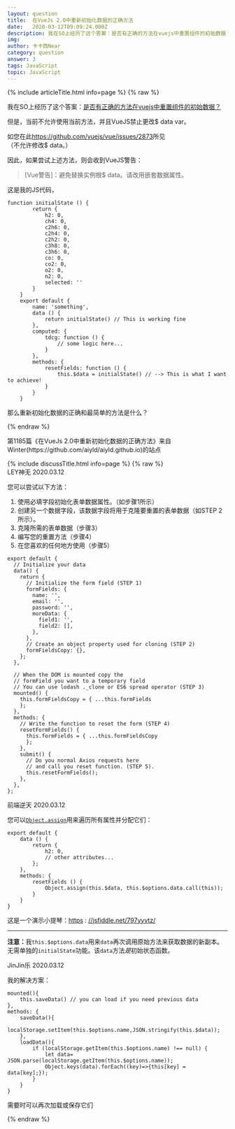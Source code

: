```yaml
---
layout: question
title:  在VueJs 2.0中重新初始化数据的正确方法
date:   2020-03-12T09:09:24.000Z
description: 我在SO上经历了这个答案：是否有正确的方法在vuejs中重置组件的初始数据？但是，当前不允许使用当前方法，并且VueJS禁止更改$ data var。...
img: 
author: 卡卡西Near
category: question
answer: 3
tags: JavaScript
topic: JavaScript
---
```

<div class="article-root">
  <div class="article">
    {% include articleTitle.html info=page %}
    {% raw %}
    <div class="article-content"><p><font style="vertical-align: inherit;"><font style="vertical-align: inherit;">我在SO上经历了这个答案：</font></font><a href="https://stackoverflow.com/questions/35604987/is-there-a-proper-way-of-resetting-a-components-initial-data-in-vuejs"><font style="vertical-align: inherit;"><font style="vertical-align: inherit;">是否有正确的方法在vuejs中重置组件的初始数据？</font></font></a></p>

<p><font style="vertical-align: inherit;"><font style="vertical-align: inherit;">但是，当前不允许使用当前方法，并且VueJS禁止更改$ data var。</font></font></p>

<p><font style="vertical-align: inherit;"><font style="vertical-align: inherit;">如您在此</font></font><a href="https://github.com/vuejs/vue/issues/2873" rel="noreferrer"><font style="vertical-align: inherit;"><font style="vertical-align: inherit;">https://github.com/vuejs/vue/issues/2873</font></font></a><font style="vertical-align: inherit;"><font style="vertical-align: inherit;">所见</font><font style="vertical-align: inherit;">（不允许修改$ data。）</font></font></p>

<p><font style="vertical-align: inherit;"><font style="vertical-align: inherit;">因此，如果尝试上述方法，则会收到VueJS警告： </font></font></p>

<blockquote>
  <p><font style="vertical-align: inherit;"><font style="vertical-align: inherit;">[Vue警告]：避免替换实例根$ data。</font><font style="vertical-align: inherit;">请改用嵌套数据属性。</font></font></p>
</blockquote>

<p><font style="vertical-align: inherit;"><font style="vertical-align: inherit;">这是我的JS代码， </font></font></p>

<pre><code>function initialState () {<font></font>
        return {<font></font>
            h2: 0,<font></font>
            ch4: 0,<font></font>
            c2h6: 0,<font></font>
            c2h4: 0,<font></font>
            c2h2: 0,<font></font>
            c3h8: 0,<font></font>
            c3h6: 0,<font></font>
            co: 0,<font></font>
            co2: 0,<font></font>
            o2: 0,<font></font>
            n2: 0,<font></font>
            selected: ''<font></font>
        }<font></font>
    }<font></font>
    export default {<font></font>
        name: 'something',<font></font>
        data () {<font></font>
            return initialState() // This is working fine <font></font>
        },<font></font>
        computed: {<font></font>
            tdcg: function () {<font></font>
                // some logic here...<font></font>
            }<font></font>
        },<font></font>
        methods: {<font></font>
            resetFields: function () {<font></font>
                this.$data = initialState() // --&gt; This is what I want to achieve!<font></font>
            }<font></font>
        }<font></font>
    }<font></font>
</code></pre>

<p><font style="vertical-align: inherit;"><font style="vertical-align: inherit;">那么重新初始化数据的正确和最简单的方法是什么？</font></font></p></div>
    {% endraw %}
  </div>
  <p class="winter_mark">第1185篇《在VueJs 2.0中重新初始化数据的正确方法》来自Winter(https://github.com/aiyld/aiyld.github.io)的站点</p>
  <div class="discuss-wrapper">
    {% include discussTitle.html info=page %}
    {% raw %}
    <div class="discuss-list">
    <div class="discuss-item">
        <div class="discuss-parent">
          <div class="discuss-meta">
            <span class="discuss-user">LEY神无</span>
            <span class="discuss-time">2020.03.12</span>
          </div>
          <div class="discuss-comment"><p><font style="vertical-align: inherit;"><font style="vertical-align: inherit;">您可以尝试以下方法：</font></font></p>

<ol>
<li><font style="vertical-align: inherit;"><font style="vertical-align: inherit;">使用必填字段初始化表单数据属性。</font><font style="vertical-align: inherit;">（如步骤1所示）</font></font></li>
<li><font style="vertical-align: inherit;"><font style="vertical-align: inherit;">创建另一个数据字段，该数据字段将用于克隆要重置的表单数据（如STEP 2所示）。</font></font></li>
<li><font style="vertical-align: inherit;"><font style="vertical-align: inherit;">克隆所需的表单数据（步骤3）</font></font></li>
<li><font style="vertical-align: inherit;"><font style="vertical-align: inherit;">编写您的重置方法（步骤4）</font></font></li>
<li><font style="vertical-align: inherit;"><font style="vertical-align: inherit;">在您喜欢的任何地方使用（步骤5）</font></font></li>
</ol>

<p></p><div class="snippet" data-lang="js" data-hide="false" data-console="true" data-babel="true">
<div class="snippet-code">
<pre class="snippet-code-js lang-js prettyprint-override"><code>export default {<font></font>
  // Initialize your data<font></font>
  data() {<font></font>
    return {<font></font>
      // Initialize the form field (STEP 1)<font></font>
      formFields: {<font></font>
        name: '',<font></font>
        email: '',<font></font>
        password: '',<font></font>
        moreData: {<font></font>
          field1: '',<font></font>
          field2: [],<font></font>
        },<font></font>
      },<font></font>
      // Create an object property used for cloning (STEP 2)<font></font>
      formFieldsCopy: {},<font></font>
    };<font></font>
  },<font></font>
<font></font>
  // When the DOM is mounted copy the<font></font>
  // formField you want to a temporary field<font></font>
  // You can use lodash ._clone or ES6 spread operator (STEP 3)<font></font>
  mounted() {<font></font>
    this.formFieldsCopy = { ...this.formFields<font></font>
    };<font></font>
  },<font></font>
  methods: {<font></font>
    // Write the function to reset the form (STEP 4)<font></font>
    resetFormFields() {<font></font>
      this.formFields = { ...this.formFieldsCopy<font></font>
      };<font></font>
    },<font></font>
    submit() {<font></font>
      // Do you normal Axios requests here<font></font>
      // and call you reset function. (STEP 5).<font></font>
      this.resetFormFields();<font></font>
    },<font></font>
  },<font></font>
};</code></pre>
</div>
</div>
<p></p></div>
        </div></div><div class="discuss-item">
        <div class="discuss-parent">
          <div class="discuss-meta">
            <span class="discuss-user">前端逆天</span>
            <span class="discuss-time">2020.03.12</span>
          </div>
          <div class="discuss-comment"><p><font style="vertical-align: inherit;"><font style="vertical-align: inherit;">您可以</font></font><a href="https://developer.mozilla.org/en-US/docs/Web/JavaScript/Reference/Global_Objects/Object/assign" rel="noreferrer"><code>Object.assign</code></a><font style="vertical-align: inherit;"><font style="vertical-align: inherit;">用来遍历所有属性并分配它们：</font></font></p>

<pre class="lang-js prettyprint-override"><code>export default {<font></font>
    data () {<font></font>
        return {<font></font>
            h2: 0,<font></font>
            // other attributes...<font></font>
        };<font></font>
    },<font></font>
    methods: {<font></font>
        resetFields () {<font></font>
            Object.assign(this.$data, this.$options.data.call(this));<font></font>
        }<font></font>
    }<font></font>
}<font></font>
</code></pre>

<p><font style="vertical-align: inherit;"><font style="vertical-align: inherit;">这是一个演示小提琴：</font><a href="https://jsfiddle.net/797yyvtz/" rel="noreferrer"><font style="vertical-align: inherit;">https</font></a><font style="vertical-align: inherit;"> : </font></font><a href="https://jsfiddle.net/797yyvtz/" rel="noreferrer"><font style="vertical-align: inherit;"><font style="vertical-align: inherit;">//jsfiddle.net/797yyvtz/</font></font></a></p>

<hr>

<p><strong><font style="vertical-align: inherit;"><font style="vertical-align: inherit;">注意：</font></font></strong><font style="vertical-align: inherit;"><font style="vertical-align: inherit;">我</font></font><code>this.$options.data</code><font style="vertical-align: inherit;"><font style="vertical-align: inherit;">用来</font></font><code>data</code><font style="vertical-align: inherit;"><font style="vertical-align: inherit;">再次</font><font style="vertical-align: inherit;">调用原始</font><font style="vertical-align: inherit;">方法来获取数据的新副本。</font><font style="vertical-align: inherit;">无需单独的</font></font><code>initialState</code><font style="vertical-align: inherit;"><font style="vertical-align: inherit;">功能。</font><font style="vertical-align: inherit;">该</font></font><code>data</code><font style="vertical-align: inherit;"><font style="vertical-align: inherit;">方法</font></font><em><font style="vertical-align: inherit;"><font style="vertical-align: inherit;">是</font></font></em><font style="vertical-align: inherit;"><font style="vertical-align: inherit;">初始状态函数。</font></font></p></div>
        </div></div><div class="discuss-item">
        <div class="discuss-parent">
          <div class="discuss-meta">
            <span class="discuss-user">JinJin乐</span>
            <span class="discuss-time">2020.03.12</span>
          </div>
          <div class="discuss-comment"><p><font style="vertical-align: inherit;"><font style="vertical-align: inherit;">我的解决方案：</font></font></p>

<pre><code>mounted(){<font></font>
    this.saveData() // you can load if you need previous data<font></font>
},<font></font>
methods: {<font></font>
    saveData(){<font></font>
        localStorage.setItem(this.$options.name,JSON.stringify(this.$data));<font></font>
    },<font></font>
    loadData(){<font></font>
        if (localStorage.getItem(this.$options.name) !== null) {<font></font>
            let data= JSON.parse(localStorage.getItem(this.$options.name));<font></font>
            Object.keys(data).forEach((key)=&gt;{this[key] = data[key];});<font></font>
        }<font></font>
    }<font></font>
}<font></font>
</code></pre>

<p><font style="vertical-align: inherit;"><font style="vertical-align: inherit;">需要时可以再次加载或保存它们</font></font></p></div>
        </div></div>
    </div>
    {% endraw %}
  </div>
<div>
